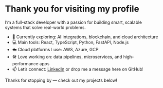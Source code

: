 # Thank you for visiting my profile

I’m a full-stack developer with a passion for building smart, scalable systems that solve real-world problems.

- 🌱 Currently exploring: AI integrations, blockchain, and cloud architecture  
- 💻 Main tools: React, TypeScript, Python, FastAPI, Node.js  
- ☁️ Cloud platforms I use: AWS, Azure, GCP  
- 🛠️ Love working on: data pipelines, microservices, and high-performance apps  
- 📫 Let’s connect: [LinkedIn](https://www.linkedin.com/) or drop me a message here on GitHub!

Thanks for stopping by — check out my projects below!
